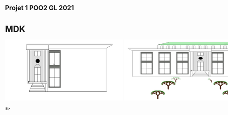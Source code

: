 ## Projet 1 POO2 GL 2021
<h1>MDK</h1>
<body>
        <div>
        <div>
            <MARQUEE scrollamount="6" width="800" height="300" behavior="alternate">
                <IMG src="c0.PNG" width="500" height="200">
                <IMG src="c1.PNG" width="500" height="200">
                <IMG src="c2.PNG" width="500" height="200">
                <IMG src="c3.PNG" width="500" height="200">
                <IMG src="c4.PNG" width="500" height="200">
                <IMG src="c5.PNG" width="500" height="200">
                <IMG src="c6.PNG" width="500" height="200">
                
            </MARQUEE>
           
        </div>
    </div>
                        
                        <a href="https://github.com/ghost8399/Projet-1-POO-2-GL-2021/tree/main/pdf"> Voir mes documentations</a>
      
    </body>
